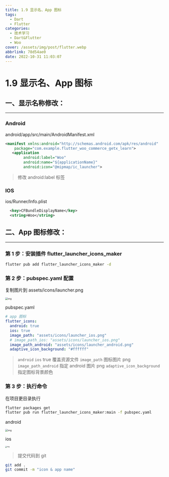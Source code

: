 ```yaml
---
title: 1.9 显示名、App 图标
tags:
  - Dart
  - Flutter
categories:
  - 技术学习
  - Dart&Flutter
  - Woo
cover: /assets/img/post/flutter.webp
abbrlink: 78d54ae0
date: 2022-10-31 11:03:07
---
```


# 1.9 显示名、App 图标

## 一、显示名称修改：

---

### Android

android/app/src/main/AndroidManifest.xml

```xml
<manifest xmlns:android="http://schemas.android.com/apk/res/android"
    package="com.example.flutter_woo_commerce_getx_learn">
   <application
        android:label="Woo"
        android:name="${applicationName}"
        android:icon="@mipmap/ic_launcher">
```

> 修改 android:label 标签

### IOS

ios/Runner/Info.plist

```xml
  <key>CFBundleDisplayName</key>
  <string>Woo</string>
```

## 二、App 图标修改：

---

### 第 1 步：安装插件 flutter_launcher_icons_maker

```bash
flutter pub add flutter_launcher_icons_maker -d
```

### 第 2 步：pubspec.yaml 配置

复制图片到 assets/icons/launcher.png

<img src="https://ducafecat.oss-cn-beijing.aliyuncs.com/podcast/launcher_ios_pa8OlFfxcO.png" alt="img" style="zoom:50%;" />

pubspec.yaml

```yaml
# app 图标
flutter_icons:
  android: true
  ios: true
  image_path: "assets/icons/launcher_ios.png"
  # image_path_ios: "assets/icons/launcher_ios.png"
  image_path_android: "assets/icons/launcher_android.png"
  adaptive_icon_background: "#ffffff"
```

> `android` `ios` true 覆盖资源文件
> `image_path` 图标图片 png
> `image_path_android` 指定 android 图片 png
> `adaptive_icon_background` 指定图标背景颜色

### 第 3 步：执行命令

在项目更目录执行

```bash
flutter packages get
flutter pub run flutter_launcher_icons_maker:main -f pubspec.yaml
```

android

<img src="https://ducafecat.oss-cn-beijing.aliyuncs.com/podcast/image_qAVJk2P-HU.png" alt="img" style="zoom:50%;" />

ios

<img src="https://ducafecat.oss-cn-beijing.aliyuncs.com/podcast/image_HjAAz9TZSU.png" alt="img" style="zoom: 33%;" />

> 提交代码到 git

```bash
git add .
git commit -m "icon & app name"
```
